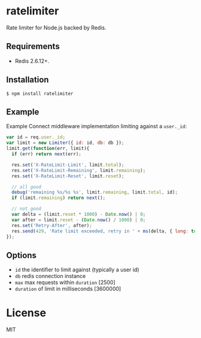 # ratelimiter

  Rate limiter for Node.js backed by Redis.

## Requirements

- Redis 2.6.12+.

## Installation

```
$ npm install ratelimiter
```

## Example

 Example Connect middleware implementation limiting against a `user._id`:

```js
var id = req.user._id;
var limit = new Limiter({ id: id, db: db });
limit.get(function(err, limit){
  if (err) return next(err);

  res.set('X-RateLimit-Limit', limit.total);
  res.set('X-RateLimit-Remaining', limit.remaining);
  res.set('X-RateLimit-Reset', limit.reset);

  // all good
  debug('remaining %s/%s %s', limit.remaining, limit.total, id);
  if (limit.remaining) return next();

  // not good
  var delta = (limit.reset * 1000) - Date.now() | 0;
  var after = limit.reset - (Date.now() / 1000) | 0;
  res.set('Retry-After', after);
  res.send(429, 'Rate limit exceeded, retry in ' + ms(delta, { long: true }));
});
```

## Options

 - `id` the identifier to limit against (typically a user id)
 - `db` redis connection instance
 - `max` max requests within `duration` [2500]
 - `duration` of limit in milliseconds [3600000]

# License

  MIT